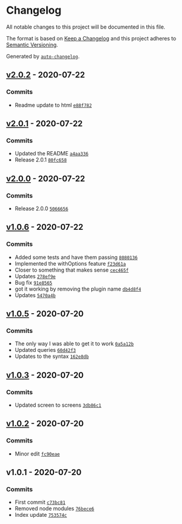 # Changelog

All notable changes to this project will be documented in this file.

The format is based on [Keep a Changelog](https://keepachangelog.com/en/1.0.0/)
and this project adheres to [Semantic Versioning](https://semver.org/spec/v2.0.0.html).

Generated by [`auto-changelog`](https://github.com/CookPete/auto-changelog).

## [v2.0.2](https://github.com/robksawyer/tailwindcss-mobile-precision/compare/v2.0.1...v2.0.2) - 2020-07-22

### Commits

- Readme update to html [`e88f782`](https://github.com/robksawyer/tailwindcss-mobile-precision/commit/e88f78246400fa0d0e6fab1893d1b9fdbd8d3db9)

## [v2.0.1](https://github.com/robksawyer/tailwindcss-mobile-precision/compare/v2.0.0...v2.0.1) - 2020-07-22

### Commits

- Updated the README [`a4aa336`](https://github.com/robksawyer/tailwindcss-mobile-precision/commit/a4aa3364ed71d05f8d1e5e3c0e6c80795beab714)
- Release 2.0.1 [`80fc658`](https://github.com/robksawyer/tailwindcss-mobile-precision/commit/80fc65886b5319e31a39237cc7f53579f783af37)

## [v2.0.0](https://github.com/robksawyer/tailwindcss-mobile-precision/compare/v1.0.6...v2.0.0) - 2020-07-22

### Commits

- Release 2.0.0 [`5066656`](https://github.com/robksawyer/tailwindcss-mobile-precision/commit/5066656a9401d8d1fea14610fc30d5839f98a4fa)

## [v1.0.6](https://github.com/robksawyer/tailwindcss-mobile-precision/compare/v1.0.5...v1.0.6) - 2020-07-22

### Commits

- Added some tests and have them passing [`8080136`](https://github.com/robksawyer/tailwindcss-mobile-precision/commit/8080136c63d26e8bbf753645cd699de2066a8352)
- Implemented the withOptions feature [`f23d61a`](https://github.com/robksawyer/tailwindcss-mobile-precision/commit/f23d61af9b6673e8a6183943e05af3ec347eed11)
- Closer to something that makes sense [`cec465f`](https://github.com/robksawyer/tailwindcss-mobile-precision/commit/cec465f5ea725dfe5a48cf7ec4fe9fa22a6bc0a7)
- Updates [`278ef9e`](https://github.com/robksawyer/tailwindcss-mobile-precision/commit/278ef9ecdac72ea563729ec969b6acceb0175aec)
- Bug fix [`91e8565`](https://github.com/robksawyer/tailwindcss-mobile-precision/commit/91e8565ee90487ace8dc327f94cd1a3deff75cac)
- got it working by removing the plugin name [`db4d8f4`](https://github.com/robksawyer/tailwindcss-mobile-precision/commit/db4d8f4367e8cf2a91e663b5383cc8d8501348e5)
- Updates [`5470a4b`](https://github.com/robksawyer/tailwindcss-mobile-precision/commit/5470a4b60a608f8d187bd68f5b4c319e1e99a8fc)

## [v1.0.5](https://github.com/robksawyer/tailwindcss-mobile-precision/compare/v1.0.3...v1.0.5) - 2020-07-20

### Commits

- The only way I was able to get it to work [`0a5a12b`](https://github.com/robksawyer/tailwindcss-mobile-precision/commit/0a5a12bb752a417eaebdaf888fb12050c6d1c322)
- Updated queries [`60d42f3`](https://github.com/robksawyer/tailwindcss-mobile-precision/commit/60d42f3cb8d3863ff4600cd05c596194a6af7ba0)
- Updates to the syntax [`162e8db`](https://github.com/robksawyer/tailwindcss-mobile-precision/commit/162e8dbe8df40ce32c802b41fd9a480e7bc17421)

## [v1.0.3](https://github.com/robksawyer/tailwindcss-mobile-precision/compare/v1.0.2...v1.0.3) - 2020-07-20

### Commits

- Updated screen to screens [`3db86c1`](https://github.com/robksawyer/tailwindcss-mobile-precision/commit/3db86c1f5e725cdb78db07a9b30459e9bef399e4)

## [v1.0.2](https://github.com/robksawyer/tailwindcss-mobile-precision/compare/v1.0.1...v1.0.2) - 2020-07-20

### Commits

- Minor edit [`fc90eae`](https://github.com/robksawyer/tailwindcss-mobile-precision/commit/fc90eae71d44176db281f60bc7ba47fff75dd0a5)

## v1.0.1 - 2020-07-20

### Commits

- First commit [`c73bc81`](https://github.com/robksawyer/tailwindcss-mobile-precision/commit/c73bc81ce4aad97a020cd300194885dcf1cd9424)
- Removed node modules [`76bece6`](https://github.com/robksawyer/tailwindcss-mobile-precision/commit/76bece6a5b3dd4b60e0b3517b92e9b23ae776ef8)
- Index update [`753574c`](https://github.com/robksawyer/tailwindcss-mobile-precision/commit/753574c24e8bf257157df0be80a0fe6615e7c277)
